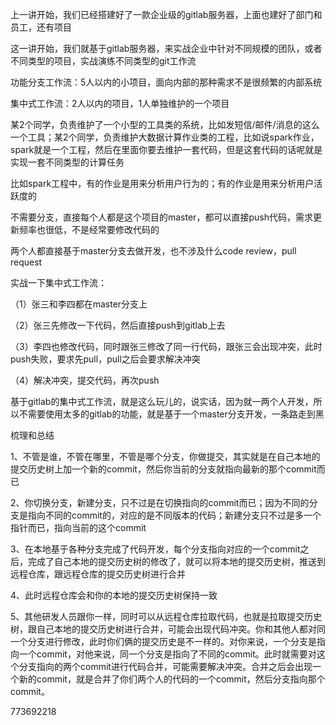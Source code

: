 
上一讲开始，我们已经搭建好了一款企业级的gitlab服务器，上面也建好了部门和员工，还有项目

 

这一讲开始，我们就基于gitlab服务器，来实战企业中针对不同规模的团队，或者不同类型的项目，实战演练不同类型的git工作流

 

功能分支工作流：5人以内的小项目，面向内部的那种需求不是很频繁的内部系统

 

集中式工作流：2人以内的项目，1人单独维护的一个项目

 

某2个同学，负责维护了一个小型的工具类的系统，比如发短信/邮件/消息的这么一个工具；某2个同学，负责维护大数据计算作业类的工程，比如说spark作业，spark就是一个工程，然后在里面你要去维护一套代码，但是这套代码的话呢就是实现一套不同类型的计算任务

 

比如spark工程中，有的作业是用来分析用户行为的；有的作业是用来分析用户活跃度的

 

不需要分支，直接每个人都是这个项目的master，都可以直接push代码，需求更新频率也很低，不是经常要修改代码的

 

两个人都直接基于master分支去做开发，也不涉及什么code review，pull request

 

实战一下集中式工作流：

 

（1）张三和李四都在master分支上

 

（2）张三先修改一下代码，然后直接push到gitlab上去

 

（3）李四也修改代码，同时跟张三修改了同一行代码，跟张三会出现冲突，此时push失败，要求先pull，pull之后会要求解决冲突

 

（4）解决冲突，提交代码，再次push

 

基于gitlab的集中式工作流，就是这么玩儿的，说实话，因为就一两个人开发，所以不需要使用太多的gitlab的功能，就是基于一个master分支开发，一条路走到黑

 

 

梳理和总结

 

1、不管是谁，不管在哪里，不管是哪个分支，你做提交，其实就是在自己本地的提交历史树上加一个新的commit，然后你当前的分支就指向最新的那个commit而已

 

2、你切换分支，新建分支，只不过是在切换指向的commit而已；因为不同的分支是指向不同的commit的，对应的是不同版本的代码；新建分支只不过是多一个指针而已，指向当前的这个commit

 

3、在本地基于各种分支完成了代码开发，每个分支指向对应的一个commit之后，完成了自己本地的提交历史树的修改了，就可以将本地的提交历史树，推送到远程仓库，跟远程仓库的提交历史树进行合并

 

4、此时远程仓库会和你的本地的提交历史树保持一致

 

5、其他研发人员跟你一样，同时可以从远程仓库拉取代码，也就是拉取提交历史树，跟自己本地的提交历史树进行合并，可能会出现代码冲突。你和其他人都对同一个分支进行修改，此时你们俩的提交历史是不一样的。对你来说，一个分支是指向一个commit，对他来说，同一个分支是指向了不同的commit。此时就需要对这个分支指向的两个commit进行代码合并，可能需要解决冲突。合并之后会出现一个新的commit，就是合并了你们两个人的代码的一个commit，然后分支指向那个commit。

773692218